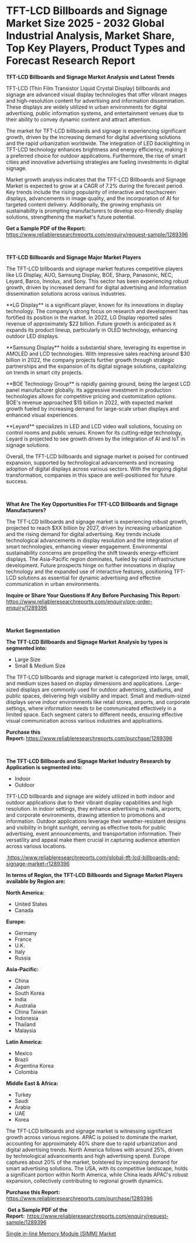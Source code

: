 <p><h1>TFT-LCD Billboards and Signage Market Size 2025 - 2032 Global Industrial Analysis, Market Share, Top Key Players, Product Types and Forecast Research Report</h1></p><p><strong>TFT-LCD Billboards and Signage Market Analysis and Latest Trends</strong></p>
<p><p>TFT-LCD (Thin Film Transistor Liquid Crystal Display) billboards and signage are advanced visual display technologies that offer vibrant images and high-resolution content for advertising and information dissemination. These displays are widely utilized in urban environments for digital advertising, public information systems, and entertainment venues due to their ability to convey dynamic content and attract attention.</p><p>The market for TFT-LCD billboards and signage is experiencing significant growth, driven by the increasing demand for digital advertising solutions and the rapid urbanization worldwide. The integration of LED backlighting in TFT-LCD technology enhances brightness and energy efficiency, making it a preferred choice for outdoor applications. Furthermore, the rise of smart cities and innovative advertising strategies are fueling investments in digital signage.</p><p>Market growth analysis indicates that the TFT-LCD Billboards and Signage Market is expected to grow at a CAGR of 7.2% during the forecast period. Key trends include the rising popularity of interactive and touchscreen displays, advancements in image quality, and the incorporation of AI for targeted content delivery. Additionally, the growing emphasis on sustainability is prompting manufacturers to develop eco-friendly display solutions, strengthening the market's future potential.</p></p>
<p><strong>Get a Sample PDF of the Report:&nbsp;</strong> <a href="https://www.reliableresearchreports.com/enquiry/request-sample/1289396?utm_campaign=2278&utm_medium=2&utm_source=Github&utm_content=ia&utm_term=29032025&utm_id=tft-lcd-billboards-and-signage">https://www.reliableresearchreports.com/enquiry/request-sample/1289396</a></p>
<p>&nbsp;</p>
<p><strong>TFT-LCD Billboards and Signage Major Market Players</strong></p>
<p><p>The TFT-LCD billboards and signage market features competitive players like LG Display, AUO, Samsung Display, BOE, Sharp, Panasonic, NEC, Leyard, Barco, Innolux, and Sony. This sector has been experiencing robust growth, driven by increased demand for digital advertising and information dissemination solutions across various industries.</p><p>**LG Display** is a significant player, known for its innovations in display technology. The company’s strong focus on research and development has fortified its position in the market. In 2022, LG Display reported sales revenue of approximately $22 billion. Future growth is anticipated as it expands its product lineup, particularly in OLED technology, enhancing outdoor LED displays.</p><p>**Samsung Display** holds a substantial share, leveraging its expertise in AMOLED and LCD technologies. With impressive sales reaching around $30 billion in 2022, the company projects further growth through strategic partnerships and the expansion of its digital signage solutions, capitalizing on trends in smart city projects.</p><p>**BOE Technology Group** is rapidly gaining ground, being the largest LCD panel manufacturer globally. Its aggressive investment in production technologies allows for competitive pricing and customization options. BOE's revenue approached $15 billion in 2022, with expected market growth fueled by increasing demand for large-scale urban displays and enhanced visual experiences.</p><p>**Leyard** specializes in LED and LCD video wall solutions, focusing on control rooms and public venues. Known for its cutting-edge technology, Leyard is projected to see growth driven by the integration of AI and IoT in signage solutions.</p><p>Overall, the TFT-LCD billboards and signage market is poised for continued expansion, supported by technological advancements and increasing adoption of digital displays across various sectors. With the ongoing digital transformation, companies in this space are well-positioned for future success.</p></p>
<p>&nbsp;</p>
<p><strong>What Are The Key Opportunities For TFT-LCD Billboards and Signage Manufacturers?</strong></p>
<p><p>The TFT-LCD billboards and signage market is experiencing robust growth, projected to reach $XX billion by 2027, driven by increasing urbanization and the rising demand for digital advertising. Key trends include technological advancements in display resolution and the integration of smart technologies, enhancing viewer engagement. Environmental sustainability concerns are propelling the shift towards energy-efficient displays. The Asia-Pacific region dominates, fueled by rapid infrastructure development. Future prospects hinge on further innovations in display technology and the expanded use of interactive features, positioning TFT-LCD solutions as essential for dynamic advertising and effective communication in urban environments.</p></p>
<p><strong>Inquire or Share Your Questions If Any Before Purchasing This Report:</strong> <a href="https://www.reliableresearchreports.com/enquiry/pre-order-enquiry/1289396?utm_campaign=2278&utm_medium=2&utm_source=Github&utm_content=ia&utm_term=29032025&utm_id=tft-lcd-billboards-and-signage">https://www.reliableresearchreports.com/enquiry/pre-order-enquiry/1289396</a></p>
<p>&nbsp;</p>
<p><strong>Market Segmentation</strong></p>
<p><strong>The TFT-LCD Billboards and Signage Market Analysis by types is segmented into:</strong></p>
<p><ul><li>Large Size</li><li>Small & Medium Size</li></ul></p>
<p><p>The TFT-LCD billboards and signage market is categorized into large, small, and medium sizes based on display dimensions and applications. Large-sized displays are commonly used for outdoor advertising, stadiums, and public spaces, delivering high visibility and impact. Small and medium-sized displays serve indoor environments like retail stores, airports, and corporate settings, where information needs to be communicated effectively in a limited space. Each segment caters to different needs, ensuring effective visual communication across various industries and applications.</p></p>
<p><strong>Purchase this Report:&nbsp;</strong><a href="https://www.reliableresearchreports.com/purchase/1289396?utm_campaign=2278&utm_medium=2&utm_source=Github&utm_content=ia&utm_term=29032025&utm_id=tft-lcd-billboards-and-signage">https://www.reliableresearchreports.com/purchase/1289396</a></p>
<p>&nbsp;</p>
<p><strong>The TFT-LCD Billboards and Signage Market Industry Research by Application is segmented into:</strong></p>
<p><ul><li>Indoor</li><li>Outdoor</li></ul></p>
<p><p>TFT-LCD billboards and signage are widely utilized in both indoor and outdoor applications due to their vibrant display capabilities and high resolution. In indoor settings, they enhance advertising in malls, airports, and corporate environments, drawing attention to promotions and information. Outdoor applications leverage their weather-resistant designs and visibility in bright sunlight, serving as effective tools for public advertising, event announcements, and transportation information. Their versatility and appeal make them crucial in capturing audience attention across various locations.</p></p>
<p><a href="https://www.reliableresearchreports.com/global-tft-lcd-billboards-and-signage-market-r1289396?utm_campaign=2278&utm_medium=2&utm_source=Github&utm_content=ia&utm_term=29032025&utm_id=tft-lcd-billboards-and-signage">&nbsp;https://www.reliableresearchreports.com/global-tft-lcd-billboards-and-signage-market-r1289396</a></p>
<p><strong>In terms of Region, the TFT-LCD Billboards and Signage Market Players available by Region are:</strong></p>
<p>
    <p> <strong> North America: </strong>
        <ul>
            <li>United States</li>
            <li>Canada</li>
        </ul>
        </p> 
    <p> <strong> Europe: </strong>
        <ul>
            <li>Germany</li>
            <li>France</li>
            <li>U.K.</li>
            <li>Italy</li>
            <li>Russia</li>
        </ul>
        </p> 
    <p> <strong> Asia-Pacific: </strong>
        <ul>
            <li>China</li>
            <li>Japan</li>
            <li>South Korea</li>
            <li>India</li>
            <li>Australia</li>
            <li>China Taiwan</li>
            <li>Indonesia</li>
            <li>Thailand</li>
            <li>Malaysia</li>
        </ul>
        </p> 
    <p> <strong> Latin America: </strong>
        <ul>
            <li>Mexico</li>
            <li>Brazil</li>
            <li>Argentina Korea</li>
            <li>Colombia</li>
        </ul>
        </p> 
    <p> <strong> Middle East & Africa: </strong>
        <ul>
            <li>Turkey</li>
            <li>Saudi</li>
            <li>Arabia</li>
            <li>UAE</li>
            <li>Korea</li>
        </ul>
    </p>
    </p>
<p><p>The TFT-LCD billboards and signage market is witnessing significant growth across various regions. APAC is poised to dominate the market, accounting for approximately 40% share due to rapid urbanization and digital advertising trends. North America follows with around 25%, driven by technological advancements and high advertising spend. Europe captures about 20% of the market, bolstered by increasing demand for smart advertising solutions. The USA, with its competitive landscape, holds a significant portion within North America, while China leads APAC's robust expansion, collectively contributing to regional growth dynamics.</p></p>
<p><strong>Purchase this Report: </strong><a href="https://www.reliableresearchreports.com/purchase/1289396?utm_campaign=2278&utm_medium=2&utm_source=Github&utm_content=ia&utm_term=29032025&utm_id=tft-lcd-billboards-and-signage">https://www.reliableresearchreports.com/purchase/1289396</a></p>
<p>&nbsp;<strong>Get a Sample PDF of the Report:&nbsp;&nbsp;</strong><a href="https://www.reliableresearchreports.com/enquiry/request-sample/1289396?utm_campaign=2278&utm_medium=2&utm_source=Github&utm_content=ia&utm_term=29032025&utm_id=tft-lcd-billboards-and-signage">https://www.reliableresearchreports.com/enquiry/request-sample/1289396</a></p>
<p><strong></strong></p>
<p><p><a href="https://github.com/kbollin866/Market-Research-Report-List-1/blob/main/single-in-line-memory-module-simm-market.md?utm_campaign=2278&utm_medium=2&utm_source=Github&utm_content=ia&utm_term=29032025&utm_id=tft-lcd-billboards-and-signage">Single in-line Memory Module (SIMM) Market</a></p></p>
